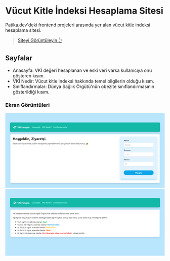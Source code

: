 # Vücut Kitle İndeksi Hesaplama Sitesi

Patika.dev'deki frontend projeleri arasında yer alan vücut kitle indeksi hesaplama sitesi.
> [Siteyi Görüntüleyin 👆](https://calculate-bmi-react.netlify.app/)

## Sayfalar

- Anasayfa: VKİ değeri hesaplanan ve eski veri varsa kullanıcıya onu gösteren kısım.
- VKİ Nedir: Vücut kitle indeksi hakkında temel bilgilerin olduğu kısım.
- Sınıflandırmalar: Dünya Sağlık Örgütü'nün obezite sınıflandırmasının gösterildiği kısım.

### Ekran Görüntüleri

![Anasayfa](https://github.com/sametkoyuncu/react-bmi-patika/blob/master/screenshots/anasayfa.png?raw=true)
![Sınıflandırmalar](https://github.com/sametkoyuncu/react-bmi-patika/blob/master/screenshots/s%C4%B1n%C4%B1fland%C4%B1rmalar.png?raw=true)
